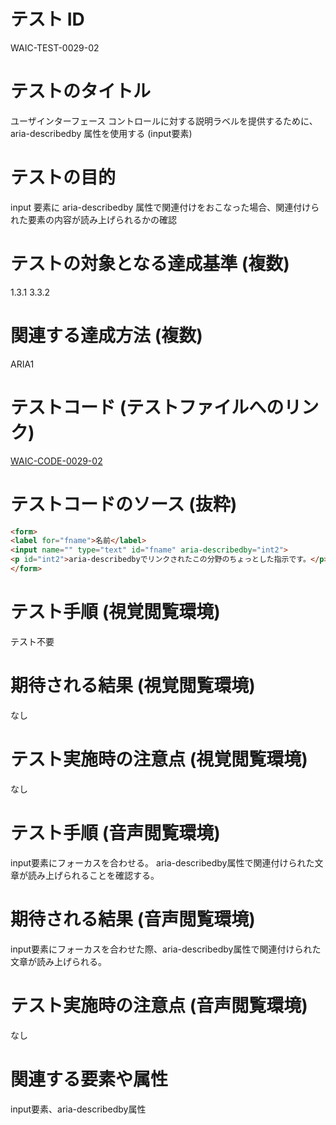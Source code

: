

# テスト ID
WAIC-TEST-0029-02

# テストのタイトル
ユーザインターフェース コントロールに対する説明ラベルを提供するために、aria-describedby 属性を使用する (input要素)

# テストの目的
input 要素に aria-describedby 属性で関連付けをおこなった場合、関連付けられた要素の内容が読み上げられるかの確認

# テストの対象となる達成基準 (複数)
1.3.1
3.3.2

# 関連する達成方法 (複数)
ARIA1

# テストコード (テストファイルへのリンク)
[WAIC-CODE-0029-02](https://waic.github.io/as_test/WAIC-CODE/WAIC-CODE-0029-02.html)

# テストコードのソース (抜粋)
```html
<form>
<label for="fname">名前</label>
<input name="" type="text" id="fname" aria-describedby="int2">
<p id="int2">aria-describedbyでリンクされたこの分野のちょっとした指示です。</p>
</form>
```
# テスト手順 (視覚閲覧環境)
テスト不要

# 期待される結果 (視覚閲覧環境)
なし

# テスト実施時の注意点 (視覚閲覧環境)
なし

# テスト手順 (音声閲覧環境)
input要素にフォーカスを合わせる。
aria-describedby属性で関連付けられた文章が読み上げられることを確認する。

# 期待される結果 (音声閲覧環境)
input要素にフォーカスを合わせた際、aria-describedby属性で関連付けられた文章が読み上げられる。

# テスト実施時の注意点 (音声閲覧環境)
なし

# 関連する要素や属性
input要素、aria-describedby属性



